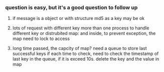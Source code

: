 ### question is easy, but it's a good question to follow up

1. if message is a object or with structure 
      md5 as a key may be ok

2. lots of request with different key
    more than one process to handle different key or distrubited map: and inside, to prevent exception, the map need to lock to access 

3. long time passed, the capcity of map? 
  need a queue to store last successful keys
  if each time to check, need to check the timestamp of last key in the queue, if it is exceed 10s. delete the key and the value in map

